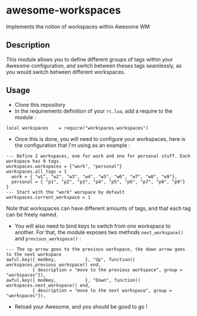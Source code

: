 # awesome-workspaces
Implements the notion of workspaces within Awesome WM

## Description

This module allows you to define different groups of tags within your Awesome configuration, and switch between theses tags seamlessly, as you would switch between different workspaces.

## Usage

* Clone this repository
* In the requirements definition of your `rc.lua`, add a require to the module : 

```
local workspaces    = require("workspaces.workspaces")
```

* Once this is done, you will need to configure your workspaces, here is the configuration that I'm using as an example :

```
--- Define 2 workspaces, one for work and one for personal stuff. Each workspace has 9 tags.
workspaces.workspaces = {"work", "personal"}
workspaces.all_tags = {
  work = { "w1", "w2", "w3", "w4", "w5", "w6", "w7", "w8", "w9"},
  personal = { "p1", "p2", "p3", "p4", "p5", "p6", "p7", "p8", "p9"}
}
--- Start with the "work" worspace by default
workspaces.current_workspace = 1
```

Note that workspaces can have different amounts of tags, and that each tag can be freely named.

* You will also need to bind keys to switch from one workspace to another. For that, the module exposes two methods `next_workspace()` and `previous_workspace()` :

```
--- The up arrow goes to the previous workspace, the down arrow goes to the next workspace
awful.key({ modkey,           }, "Up", function() workspaces.previous_workspace() end,
          { description = "move to the previous workspace", group = "workspaces"}),
awful.key({ modkey,           }, "Down", function() workspaces.next_workspace() end,
          { description = "move to the next workspace", group = "workspaces"}),
```

* Reload your Awesome, and you should be good to go !
